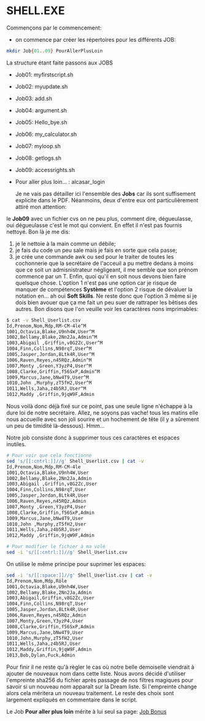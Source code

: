 # SHELL.EXE

Commençons par le commencement:
- on commence par créer les répertoires pour les différents JOB:
```bash
mkdir Job{01..09} PourAllerPlusLoin
```

La structure étant faite passons aux JOBS
- Job01: myfirstscript.sh
- Job02: myupdate.sh
- Job03: add.sh
- Job04: argument.sh
- Job05: Hello_bye.sh
- Job06: my_calculator.sh
- Job07: myloop.sh
- Job08: getlogs.sh
- Job09: accessrights.sh
- Pour aller plus loin... : alcasar_login

    Je ne vais pas détailler ici l'ensemble des **Jobs** car ils
sont suffisement explicite dans le PDF. Néanmoins, deux d'entre
eux ont particulièrement attiré mon attention:

le **Job09** avec un fichier cvs on ne peu plus, comment dire,
dégueulasse, oui dégueulasse c'est le mot qui convient. En effet
il n'est pas fournis nettoyé. Bon là je me dis:
1) je le nettoie à la main comme un débile;
2) je fais du code un peu sale mais je fais en sorte que cela passe;
3) je crée une commande awk ou sed pour le traiter 
de toutes les cochonnerie que la secrétaire de l'acceuil a pu mettre
dedans à moins que ce soit un admisnistrateur négligeant, il me semble
que son prénom commence par un T.
    Enfin, quoi qu'il en soit nous devons bien faire quelsque chose. L'option 1
n'est pas une option car je risque de manquer de compétences **Système**
et l'option 2 risque de dévaluer la notation en... ah oui **Soft Skills**.
Ne reste donc que l'option 3 même si je dois bien avouer que ça me fait un
peu suer de rattraper les bêtises des autres.
Bon disons que l'on veuille voir les caractères nons imprimables:
```bash
$ cat -v Shell_Userlist.csv
Id,Prenom,Nom,Mdp,RM-CM-4le^M
1001,Octavia,Blake,U9nh4W,User^M
1002,Bellamy,Blake,2Nn2Ja,Admin^M
1003,Abigail ,Griffin,v8G2Zc,User^M
1004,Finn,Collins,N98rqT,User^M
1005,Jasper,Jordan,8Ltk4R,User^M
1006,Raven,Reyes,n45RQz,Admin^M
1007,Monty ,Green,Y3yzP4,User^M
1008,Clarke,Griffin,f56SxP,Admin^M
1009,Marcus,Jane,bNw4T9,User^M
1010,John ,Murphy,zT5fH2,User^M
1011,Wells,Jaha,z4b5RJ,User^M
1012,Maddy ,Griffin,9jqW9F,Admin
```
Nous voilà donc déjà fixé sur ce point, pas une seule ligne n'échappe
à la dure loi de notre secrétaire. Allez, ne soyons pas vache! tous
les matins elle nous accueille avec son  joli sourire et un hochement
de tête (il y a sûrement un peu de timidité là-dessous). Hmm...

Notre job consiste donc à supprimer tous ces caractères et espaces
inutiles.
```bash
# Pour voir que cela fonctionne
sed 's/[[:cntrl:]]//g' Shell_Userlist.csv | cat -v
Id,Prenom,Nom,Mdp,RM-CM-4le
1001,Octavia,Blake,U9nh4W,User
1002,Bellamy,Blake,2Nn2Ja,Admin
1003,Abigail ,Griffin,v8G2Zc,User
1004,Finn,Collins,N98rqT,User
1005,Jasper,Jordan,8Ltk4R,User
1006,Raven,Reyes,n45RQz,Admin
1007,Monty ,Green,Y3yzP4,User
1008,Clarke,Griffin,f56SxP,Admin
1009,Marcus,Jane,bNw4T9,User
1010,John ,Murphy,zT5fH2,User
1011,Wells,Jaha,z4b5RJ,User
1012,Maddy ,Griffin,9jqW9F,Admin

# Pour modifier le fichier à ma volé
sed -i 's/[[:cntrl:]]//g' Shell_Userlist.csv
```

On utilise le même principe pour suprimer les espaces:
```bash
sed -i 's/[[:space:]]//g' Shell_Userlist.csv | cat -v
Id,Prenom,Nom,Mdp,Rôle
1001,Octavia,Blake,U9nh4W,User
1002,Bellamy,Blake,2Nn2Ja,Admin
1003,Abigail,Griffin,v8G2Zc,User
1004,Finn,Collins,N98rqT,User
1005,Jasper,Jordan,8Ltk4R,User
1006,Raven,Reyes,n45RQz,Admin
1007,Monty,Green,Y3yzP4,User
1008,Clarke,Griffin,f56SxP,Admin
1009,Marcus,Jane,bNw4T9,User
1010,John,Murphy,zT5fH2,User
1011,Wells,Jaha,z4b5RJ,User
1012,Maddy,Griffin,9jqW9F,Admin
1013,Bob,Dylan,Fuck,Admin
```

Pour finir il ne reste qu'à règler le cas où notre belle demoiselle viendrait à
ajouter de nouveaux nom dans cette liste. Nous avons décidé d'utiliser
l'empreinte sha256 du fichier après passage de nos filtres magiques pour savoir si
un nouveau nom apparaît sur la Dream liste. Si l'empreinte change alors cela méritera
un nouveau traitement.
Le reste des choix sont largement expliqués en commentaire dans le script.

Le Job **Pour aller plus loin** mérite à lui seul sa page: [Job Bonus](https://github.com/cyril-genisson/shell-exe/tree/main/PourAllerPlusLoin)
